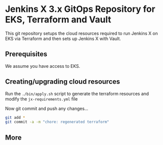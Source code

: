 # Jenkins X 3.x GitOps Repository for EKS, Terraform and Vault

This git repository setups the cloud resources required to run Jenkins X on EKS via Terraform and then sets up Jenkins X with Vault.

## Prerequisites

We assume you have access to EKS.

## Creating/upgrading cloud resources

Run the `./bin/apply.sh` script to generate the terraform resources and modify the `jx-requirements.yml` file

Now git commit and push any changes...

```bash 
git add *
git commit -a -m "chore: regenerated terraform"
```
## More     
